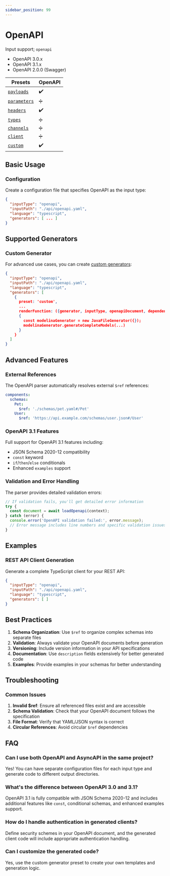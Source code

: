 ```yaml
---
sidebar_position: 99
---
```


# OpenAPI

Input support; `openapi`

- OpenAPI 3.0.x
- OpenAPI 3.1.x
- OpenAPI 2.0.0 (Swagger)

| **Presets** | OpenAPI | 
|---|---|
| [`payloads`](../generators/payloads.md) | ✔️ |
| [`parameters`](../generators/parameters.md) | ➗ |
| [`headers`](../generators/headers.md) | ✔️ |
| [`types`](../generators/types.md) | ➗ |
| [`channels`](../generators/channels.md) | ➗ |
| [`client`](../generators/client.md) | ➗ |
| [`custom`](../generators/custom.md) | ✔️ |

## Basic Usage

### Configuration

Create a configuration file that specifies OpenAPI as the input type:

```json
{
  "inputType": "openapi",
  "inputPath": "./api/openapi.yaml",
  "language": "typescript",
  "generators": [ ... ]
}
```

## Supported Generators

### Custom Generator

For advanced use cases, you can create [custom generators](../generators/custom.md):

```json
{
  "inputType": "openapi",
  "inputPath": "./api/openapi.yaml",
  "language": "typescript",
  "generators": [
    {
      preset: 'custom',
      ...
      renderFunction: ({generator, inputType, openapiDocument, dependencyOutputs}) 
      {
        const modelinaGenerator = new JavaFileGenerator({});
        modelinaGenerator.generateCompleteModels(...)
      }
    }
  ]
}

```

## Advanced Features

### External References

The OpenAPI parser automatically resolves external `$ref` references:

```yaml
components:
  schemas:
    Pet:
      $ref: './schemas/pet.yaml#/Pet'
    User:
      $ref: 'https://api.example.com/schemas/user.json#/User'
```

### OpenAPI 3.1 Features

Full support for OpenAPI 3.1 features including:

- JSON Schema 2020-12 compatibility
- `const` keyword
- `if`/`then`/`else` conditionals
- Enhanced `examples` support

### Validation and Error Handling

The parser provides detailed validation errors:

```typescript
// If validation fails, you'll get detailed error information
try {
  const document = await loadOpenapi(context);
} catch (error) {
  console.error('OpenAPI validation failed:', error.message);
  // Error message includes line numbers and specific validation issues
}
```

## Examples

### REST API Client Generation

Generate a complete TypeScript client for your REST API:

```json
{
  "inputType": "openapi",
  "inputPath": "./api/openapi.yaml",
  "language": "typescript",
  "generators": [ ]
}
```

## Best Practices

1. **Schema Organization**: Use `$ref` to organize complex schemas into separate files
2. **Validation**: Always validate your OpenAPI documents before generation
3. **Versioning**: Include version information in your API specifications
4. **Documentation**: Use `description` fields extensively for better generated code
5. **Examples**: Provide examples in your schemas for better understanding

## Troubleshooting

### Common Issues

1. **Invalid $ref**: Ensure all referenced files exist and are accessible
2. **Schema Validation**: Check that your OpenAPI document follows the specification
3. **File Format**: Verify that YAML/JSON syntax is correct
4. **Circular References**: Avoid circular `$ref` dependencies

## FAQ

### Can I use both OpenAPI and AsyncAPI in the same project?

Yes! You can have separate configuration files for each input type and generate code to different output directories.

### What's the difference between OpenAPI 3.0 and 3.1?

OpenAPI 3.1 is fully compatible with JSON Schema 2020-12 and includes additional features like `const`, conditional schemas, and enhanced examples support.

### How do I handle authentication in generated clients?

Define security schemes in your OpenAPI document, and the generated client code will include appropriate authentication handling.

### Can I customize the generated code?

Yes, use the custom generator preset to create your own templates and generation logic. 